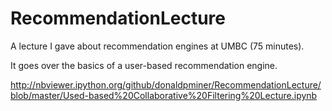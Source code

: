 # RecommendationLecture
A lecture I gave about recommendation engines at UMBC (75 minutes).

It goes over the basics of a user-based recommendation engine.

http://nbviewer.ipython.org/github/donaldpminer/RecommendationLecture/blob/master/Used-based%20Collaborative%20Filtering%20Lecture.ipynb
